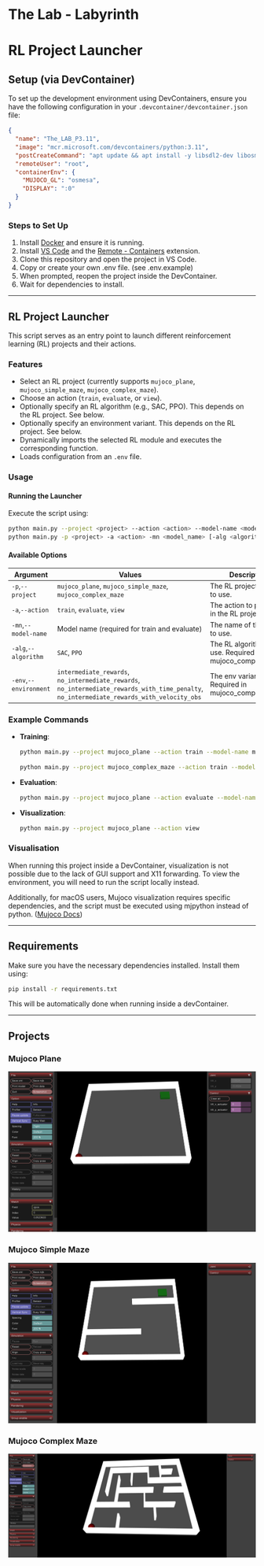 # The Lab - Labyrinth

# RL Project Launcher

## Setup (via DevContainer)
To set up the development environment using DevContainers, ensure you have the following configuration in your `.devcontainer/devcontainer.json` file:

```json
{
  "name": "The_LAB_P3.11",
  "image": "mcr.microsoft.com/devcontainers/python:3.11",
  "postCreateCommand": "apt update && apt install -y libsdl2-dev libosmesa6 && pip install --upgrade pip && pip install -r requirements.txt",
  "remoteUser": "root",
  "containerEnv": {
    "MUJOCO_GL": "osmesa",
    "DISPLAY": ":0"
  }
}
```

### Steps to Set Up
1. Install [Docker](https://www.docker.com/) and ensure it is running.
2. Install [VS Code](https://code.visualstudio.com/) and the [Remote - Containers](https://marketplace.visualstudio.com/items?itemName=ms-vscode-remote.remote-containers) extension.
3. Clone this repository and open the project in VS Code.
4. Copy or create your own .env file. (see .env.example)
5. When prompted, reopen the project inside the DevContainer.
6. Wait for dependencies to install.

---

## RL Project Launcher
This script serves as an entry point to launch different reinforcement learning (RL) projects and their actions.

### Features
- Select an RL project (currently supports `mujoco_plane`, `mujoco_simple_maze`, `mujoco_complex_maze`).
- Choose an action (`train`, `evaluate`, or `view`).
- Optionally specify an RL algorithm (e.g., SAC, PPO). This depends on the RL project. See below.
- Optionally specify an environment variant. This depends on the RL project. See below.
- Dynamically imports the selected RL module and executes the corresponding function.
- Loads configuration from an `.env` file.

### Usage
#### Running the Launcher
Execute the script using:
```sh
python main.py --project <project> --action <action> --model-name <model_name> [--algorithm <algorithm>] [--environment <environment>]
python main.py -p <project> -a <action> -mn <model_name> [-alg <algorithm>] [-env <environment>]
```

#### Available Options
| Argument               | Values                                                                                                                                      | Description                                               |
|------------------------|---------------------------------------------------------------------------------------------------------------------------------------------|-----------------------------------------------------------|
| `-p`,`--project`       | `mujoco_plane`, `mujoco_simple_maze`, `mujoco_complex_maze`                                                                                 | The RL project module to use.                             |
| `-a`,`--action`        | `train`, `evaluate`, `view`                                                                                                                 | The action to perform in the RL project.                  |
| `-mn`,`--model-name`   | Model name (required for train and evaluate)                                                                                                | The name of the model to use.                             |
| `-alg`,`--algorithm`   | `SAC`, `PPO`                                                                                                                                | The RL algorithm to use. Required in mujoco_complex_maze. |
| `-env`,`--environment` | `intermediate_rewards`, `no_intermediate_rewards`, `no_intermediate_rewards_with_time_penalty`, `no_intermediate_rewards_with_velocity_obs` | The env variant to use. Required in mujoco_complex_maze.  |


### Example Commands
- **Training**:
  ```sh
  python main.py --project mujoco_plane --action train --model-name my_model
  ```
  ```sh
  python main.py --project mujoco_complex_maze --action train --model-name my_model --algorithm SAC --environment intermediate_rewards
  ```
- **Evaluation**:
  ```sh
  python main.py --project mujoco_plane --action evaluate --model-name my_model
  ```
- **Visualization**:
  ```sh
  python main.py --project mujoco_plane --action view
  ```

### Visualisation

When running this project inside a DevContainer, visualization is not possible due to the lack of GUI support and X11 forwarding. To view the environment, you will need to run the script locally instead. 

Additionally, for macOS users, Mujoco visualization requires specific dependencies, and the script must be executed using mjpython instead of python. ([Mujoco Docs](https://mujoco.readthedocs.io/en/stable/python.html#passive-viewer))

---

## Requirements
Make sure you have the necessary dependencies installed. Install them using:
```sh
pip install -r requirements.txt
```
This will be automatically done when running inside a devContainer.

---

## Projects

### Mujoco Plane
![mujoco plane screenshot](./screenshots/screenshot_mujoco_plane.png)

### Mujoco Simple Maze
![mujoco simple maze screenshot](./screenshots/screenshot_mujoco_simple_maze.png)

### Mujoco Complex Maze
![mujoco complex maze screenshot](./screenshots/screenshot_mujoco_complex_maze.png)